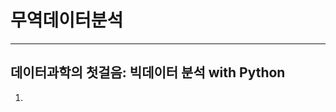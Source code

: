 # 무역데이터분석

---

## 데이터과학의 첫걸음: 빅데이터 분석 with Python
1. <a href="01_파이썬_시작하기.ipynb" style="display:none;">파이썬 시작하기</a>
